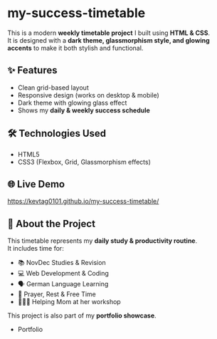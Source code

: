 # my-success-timetable

This is a modern **weekly timetable project** I built using **HTML & CSS**.  
It is designed with a **dark theme, glassmorphism style, and glowing accents** to make it both stylish and functional.  

## ✨ Features  
- Clean grid-based layout  
- Responsive design (works on desktop & mobile)  
- Dark theme with glowing glass effect  
- Shows my **daily & weekly success schedule**  

## 🛠️ Technologies Used  
- HTML5  
- CSS3 (Flexbox, Grid, Glassmorphism effects)    

## 🌐 Live Demo  
https://kevtag0101.github.io/my-success-timetable/  

## 📌 About the Project  
This timetable represents my **daily study & productivity routine**.  
It includes time for:  
- 📚 NovDec Studies & Revision  
- 💻 Web Development & Coding  
- 🗣️ German Language Learning  
- 🙏 Prayer, Rest & Free Time  
- 👨‍👩‍👦 Helping Mom at her workshop  

This project is also part of my **portfolio showcase**.  
- Portfolio  

